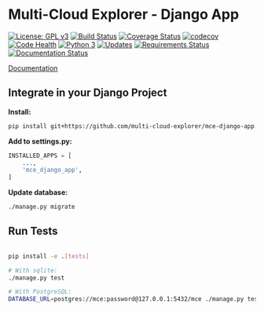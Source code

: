 # Multi-Cloud Explorer - Django App

[![License: GPL v3](https://img.shields.io/badge/License-GPLv3-blue.svg)](https://www.gnu.org/licenses/gpl-3.0)
[![Build Status](https://travis-ci.org/multi-cloud-explorer/mce-django-app.svg)](https://travis-ci.org/multi-cloud-explorer/mce-django-app)
[![Coverage Status](https://coveralls.io/repos/github/multi-cloud-explorer/mce-django-app/badge.svg?branch=master)](https://coveralls.io/github/multi-cloud-explorer/mce-django-app?branch=master)
[![codecov](https://codecov.io/gh/multi-cloud-explorer/mce-django-app/branch/master/graph/badge.svg)](https://codecov.io/gh/multi-cloud-explorer/mce-django-app)
[![Code Health](https://landscape.io/github/multi-cloud-explorer/mce-django-app/master/landscape.svg?style=flat)](https://landscape.io/github/multi-cloud-explorer/mce-django-app/master)
[![Python 3](https://pyup.io/repos/github/multi-cloud-explorer/mce-django-app/python-3-shield.svg)](https://pyup.io/repos/github/multi-cloud-explorer/mce-django-app/)
[![Updates](https://pyup.io/repos/github/multi-cloud-explorer/mce-django-app/shield.svg)](https://pyup.io/repos/github/multi-cloud-explorer/mce-django-app/)
[![Requirements Status](https://requires.io/github/multi-cloud-explorer/mce-django-app/requirements.svg?branch=master)](https://requires.io/github/multi-cloud-explorer/mce-django-app/requirements/?branch=master)
[![Documentation Status](https://readthedocs.org/projects/multi-cloud-explorer/badge/?version=latest&style=flat-square)](https://multi-cloud-explorer.readthedocs.org)

[Documentation](https://multi-cloud-explorer.readthedocs.org)

## Integrate in your Django Project

**Install:**

```bash
pip install git+https://github.com/multi-cloud-explorer/mce-django-app.git
```

**Add to settings.py:**

```python
INSTALLED_APPS = [
    ...,
    'mce_django_app',
]
```

**Update database:**

```bash
./manage.py migrate
```

## Run Tests

```bash

pip install -e .[tests]

# With sqlite:
./manage.py test

# With PostgreSQL:
DATABASE_URL=postgres://mce:password@127.0.0.1:5432/mce ./manage.py test
```

